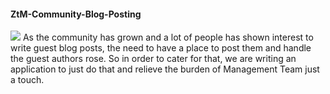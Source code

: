 #### ZtM-Community-Blog-Posting
[![](https://img.shields.io/badge/REACT/FIREBASE%20App-critical?style=for-the-badge&logo=REACT)](https://github.com/RGnt/ZtM-Community-Blog-Posting)
As the community has grown and a lot of people has shown interest to write guest blog posts, the need to have a place to post them and handle the guest authors rose. So in order to cater for that, we are writing an application to just do that and relieve the burden of Management Team just a touch.
